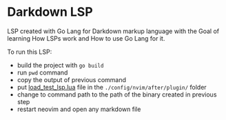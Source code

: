 # Darkdown LSP

LSP created with Go Lang for Darkdown markup language with the Goal of learning How LSPs work and How to use Go Lang for it.

To run this LSP:

- build the project with `go build`
- run `pwd` command
- copy the output of previous command
- put [load_test_lsp.lua](./load_test_lsp.lua) file in the `./config/nvim/after/plugin/` folder
- change to command path to the path of the binary created in previous step
- restart neovim and open any markdown file

